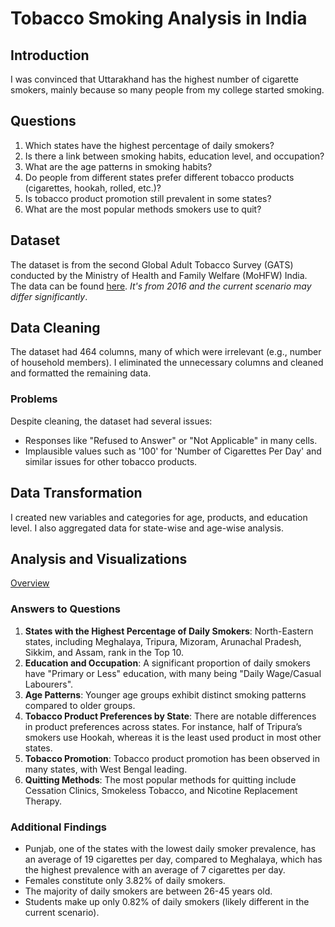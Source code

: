 # Tobacco Smoking Analysis in India

## Introduction
I was convinced that Uttarakhand has the highest number of cigarette smokers, mainly because so many people from my college started smoking.

## Questions
1. Which states have the highest percentage of daily smokers?
2. Is there a link between smoking habits, education level, and occupation?
3. What are the age patterns in smoking habits?
4. Do people from different states prefer different tobacco products (cigarettes, hookah, rolled, etc.)?
5. Is tobacco product promotion still prevalent in some states?
6. What are the most popular methods smokers use to quit?

## Dataset
The dataset is from the second Global Adult Tobacco Survey (GATS) conducted by the Ministry of Health and Family Welfare (MoHFW) India. The data can be found [here](https://extranet.who.int/ncdsmicrodata/index.php/catalog/861). _It's from 2016 and the current scenario may differ significantly_.

## Data Cleaning
The dataset had 464 columns, many of which were irrelevant (e.g., number of household members). I eliminated the unnecessary columns and cleaned and formatted the remaining data.

### Problems
Despite cleaning, the dataset had several issues:
- Responses like "Refused to Answer" or "Not Applicable" in many cells.
- Implausible values such as '100' for 'Number of Cigarettes Per Day' and similar issues for other tobacco products.

## Data Transformation
I created new variables and categories for age, products, and education level. I also aggregated data for state-wise and age-wise analysis.

## Analysis and Visualizations

[Overview](Images/Overview.png) 

### Answers to Questions
1. **States with the Highest Percentage of Daily Smokers**: North-Eastern states, including Meghalaya, Tripura, Mizoram, Arunachal Pradesh, Sikkim, and Assam, rank in the Top 10.
2. **Education and Occupation**: A significant proportion of daily smokers have "Primary or Less" education, with many being "Daily Wage/Casual Labourers".
3. **Age Patterns**: Younger age groups exhibit distinct smoking patterns compared to older groups.
4. **Tobacco Product Preferences by State**: There are notable differences in product preferences across states. For instance, half of Tripura’s smokers use Hookah, whereas it is the least used product in most other states.
5. **Tobacco Promotion**: Tobacco product promotion has been observed in many states, with West Bengal leading.
6. **Quitting Methods**: The most popular methods for quitting include Cessation Clinics, Smokeless Tobacco, and Nicotine Replacement Therapy.

### Additional Findings
- Punjab, one of the states with the lowest daily smoker prevalence, has an average of 19 cigarettes per day, compared to Meghalaya, which has the highest prevalence with an average of 7 cigarettes per day.
- Females constitute only 3.82% of daily smokers.
- The majority of daily smokers are between 26-45 years old.
- Students make up only 0.82% of daily smokers (likely different in the current scenario).
